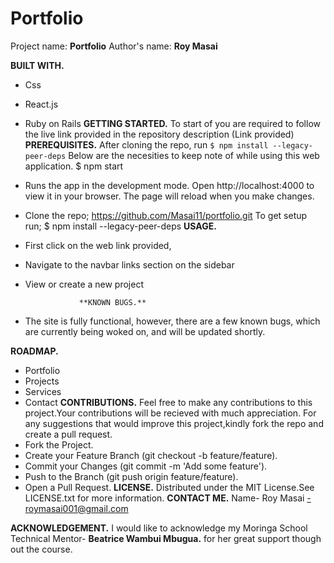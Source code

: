 # Portfolio
Project name: **Portfolio**
Author's name: **Roy Masai**

**BUILT WITH.**
* Css
* React.js

* Ruby on Rails
**GETTING STARTED.**
To start of you are required to follow the live link provided in the repository description (Link provided)
**PREREQUISITES.**
After cloning the repo, run `$ npm install --legacy-peer-deps`
Below are the necesities to keep note of while using this web application.
         $ npm start
* Runs the app in the development mode.
Open http://localhost:4000 to view it in your browser.
The page will reload when you make changes.
 * Clone the repo;
 https://github.com/Masai11/portfolio.git
  To get setup run;
       $ npm install --legacy-peer-deps
**USAGE.**
* First click on the web link provided,

* Navigate to the navbar links section on the sidebar
* View or create a new project


                  **KNOWN BUGS.**
 * The site is fully functional, however, there are a few known bugs, which are currently being woked on, and will be updated shortly.

**ROADMAP.**
* Portfolio
* Projects
* Services
* Contact
        **CONTRIBUTIONS.**
Feel free to make any contributions to this project.Your contributions will be recieved with much appreciation. For any suggestions that would improve this project,kindly fork the repo and create a pull request.
* Fork the Project.
* Create your Feature Branch (git checkout -b feature/feature).
* Commit your Changes (git commit -m 'Add some feature').
* Push to the Branch (git push origin feature/feature).
* Open a Pull Request.
**LICENSE.**
Distributed under the MIT License.See LICENSE.txt for more information.
**CONTACT ME.**
Name- Roy Masai -roymasai001@gmail.com

**ACKNOWLEDGEMENT.**
I would like to acknowledge my Moringa School Technical Mentor- **Beatrice Wambui Mbugua.** for her great support though out the course.






